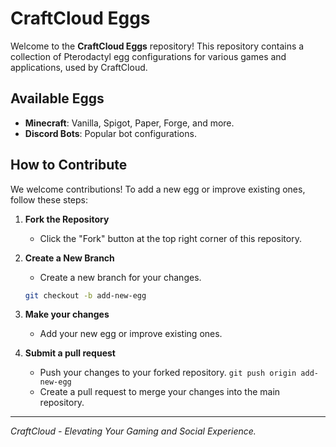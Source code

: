 # CraftCloud Eggs

Welcome to the **CraftCloud Eggs** repository! This repository contains a collection of Pterodactyl egg configurations for various games and applications, used by CraftCloud.

## Available Eggs

- **Minecraft**: Vanilla, Spigot, Paper, Forge, and more.
- **Discord Bots**: Popular bot configurations.

## How to Contribute

We welcome contributions! To add a new egg or improve existing ones, follow these steps:

1. **Fork the Repository**
   - Click the "Fork" button at the top right corner of this repository.

2. **Create a New Branch**
   - Create a new branch for your changes.
   ```sh
   git checkout -b add-new-egg
3. **Make your changes**
   - Add your new egg or improve existing ones.
4. **Submit a pull request**
    - Push your changes to your forked repository.
   ``` git push origin add-new-egg ```
    - Create a pull request to merge your changes into the main repository.
---
*CraftCloud - Elevating Your Gaming and Social Experience.*
